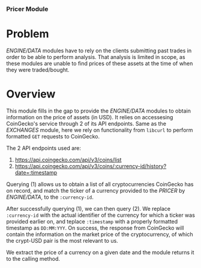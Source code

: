 ### Pricer Module

# Problem
*ENGINE/DATA* modules have to rely on the clients submitting past trades in order to be able to perform analysis. That analysis is limited in
scope, as these modules are unable to find prices of these assets at the time of when they were traded/bought.

# Overview
This module fills in the gap to provide the *ENGINE/DATA* modules to obtain information on the price of assets (in USD). It relies on
accessesing CoinGecko's service through 2 of its API endpoints. Same as the *EXCHANGES* module, here we rely on functionality from ```libcurl```
to perform formatted ```GET``` requests to CoinGecko.

The 2 API endpoints used are:
1) https://api.coingecko.com/api/v3/coins/list
2) https://api.coingecko.com/api/v3/coins/:currency-id/history?date=:timestamp

Querying (1) allows us to obtain a list of all cryptocurrencies CoinGecko has on record, and match the ticker of a currency provided to
the *PRICER* by *ENGINE/DATA*, to the ```:currency-id```. 

After successfully querying (1), we can then query (2). We replace ```:currency-id``` with the actual identifier of the currency for which
a ticker was provided earlier on, and teplace ```:timestamp``` with a properly formatted timestamp as ```DD:MM:YYY```. On success, the response
from CoinGecko will contain the information on the market price of the cryptocurrency, of which the crypt-USD pair is the most relevant to us.

We extract the price of a currency on a given date and the module returns it to the calling method.